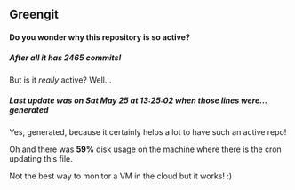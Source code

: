 ## Greengit

#### Do you wonder why this repository is so active?

##### After all it has 2465 commits!

But is it *really* active? Well...

##### Last update was on Sat May 25 at 13:25:02 when those lines were... generated

Yes, generated, because it certainly helps a lot to have such an active repo!

Oh and there was **59%** disk usage on the machine
where there is the cron updating this file.

Not the best way to monitor a VM in the cloud but it works! :)

